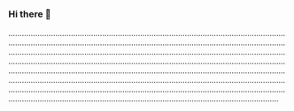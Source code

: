### Hi there 👋

.............................................................................................................................................................................................................................................................................................................................................................................................................................................................................................................................................................................................................................................................................................................................................................................................................................................................................................................................................................................................................................